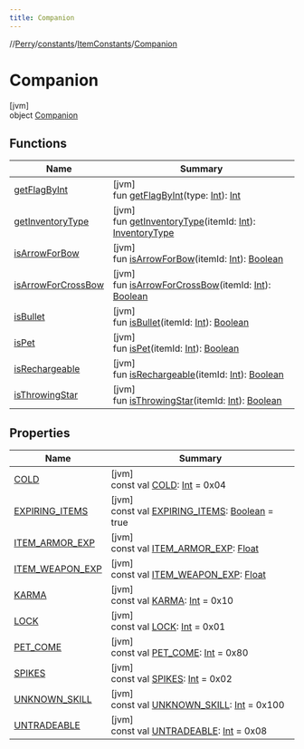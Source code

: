 ```yaml
---
title: Companion
---
```

//[Perry](../../../../index.html)/[constants](../../index.html)/[ItemConstants](../index.html)/[Companion](index.html)



# Companion



[jvm]\
object [Companion](index.html)



## Functions


| Name | Summary |
|---|---|
| [getFlagByInt](get-flag-by-int.html) | [jvm]<br>fun [getFlagByInt](get-flag-by-int.html)(type: [Int](https://kotlinlang.org/api/latest/jvm/stdlib/kotlin/-int/index.html)): [Int](https://kotlinlang.org/api/latest/jvm/stdlib/kotlin/-int/index.html) |
| [getInventoryType](get-inventory-type.html) | [jvm]<br>fun [getInventoryType](get-inventory-type.html)(itemId: [Int](https://kotlinlang.org/api/latest/jvm/stdlib/kotlin/-int/index.html)): [InventoryType](../../../client.inventory/-inventory-type/index.html) |
| [isArrowForBow](is-arrow-for-bow.html) | [jvm]<br>fun [isArrowForBow](is-arrow-for-bow.html)(itemId: [Int](https://kotlinlang.org/api/latest/jvm/stdlib/kotlin/-int/index.html)): [Boolean](https://kotlinlang.org/api/latest/jvm/stdlib/kotlin/-boolean/index.html) |
| [isArrowForCrossBow](is-arrow-for-cross-bow.html) | [jvm]<br>fun [isArrowForCrossBow](is-arrow-for-cross-bow.html)(itemId: [Int](https://kotlinlang.org/api/latest/jvm/stdlib/kotlin/-int/index.html)): [Boolean](https://kotlinlang.org/api/latest/jvm/stdlib/kotlin/-boolean/index.html) |
| [isBullet](is-bullet.html) | [jvm]<br>fun [isBullet](is-bullet.html)(itemId: [Int](https://kotlinlang.org/api/latest/jvm/stdlib/kotlin/-int/index.html)): [Boolean](https://kotlinlang.org/api/latest/jvm/stdlib/kotlin/-boolean/index.html) |
| [isPet](is-pet.html) | [jvm]<br>fun [isPet](is-pet.html)(itemId: [Int](https://kotlinlang.org/api/latest/jvm/stdlib/kotlin/-int/index.html)): [Boolean](https://kotlinlang.org/api/latest/jvm/stdlib/kotlin/-boolean/index.html) |
| [isRechargeable](is-rechargeable.html) | [jvm]<br>fun [isRechargeable](is-rechargeable.html)(itemId: [Int](https://kotlinlang.org/api/latest/jvm/stdlib/kotlin/-int/index.html)): [Boolean](https://kotlinlang.org/api/latest/jvm/stdlib/kotlin/-boolean/index.html) |
| [isThrowingStar](is-throwing-star.html) | [jvm]<br>fun [isThrowingStar](is-throwing-star.html)(itemId: [Int](https://kotlinlang.org/api/latest/jvm/stdlib/kotlin/-int/index.html)): [Boolean](https://kotlinlang.org/api/latest/jvm/stdlib/kotlin/-boolean/index.html) |


## Properties


| Name | Summary |
|---|---|
| [COLD](-c-o-l-d.html) | [jvm]<br>const val [COLD](-c-o-l-d.html): [Int](https://kotlinlang.org/api/latest/jvm/stdlib/kotlin/-int/index.html) = 0x04 |
| [EXPIRING_ITEMS](-e-x-p-i-r-i-n-g_-i-t-e-m-s.html) | [jvm]<br>const val [EXPIRING_ITEMS](-e-x-p-i-r-i-n-g_-i-t-e-m-s.html): [Boolean](https://kotlinlang.org/api/latest/jvm/stdlib/kotlin/-boolean/index.html) = true |
| [ITEM_ARMOR_EXP](-i-t-e-m_-a-r-m-o-r_-e-x-p.html) | [jvm]<br>const val [ITEM_ARMOR_EXP](-i-t-e-m_-a-r-m-o-r_-e-x-p.html): [Float](https://kotlinlang.org/api/latest/jvm/stdlib/kotlin/-float/index.html) |
| [ITEM_WEAPON_EXP](-i-t-e-m_-w-e-a-p-o-n_-e-x-p.html) | [jvm]<br>const val [ITEM_WEAPON_EXP](-i-t-e-m_-w-e-a-p-o-n_-e-x-p.html): [Float](https://kotlinlang.org/api/latest/jvm/stdlib/kotlin/-float/index.html) |
| [KARMA](-k-a-r-m-a.html) | [jvm]<br>const val [KARMA](-k-a-r-m-a.html): [Int](https://kotlinlang.org/api/latest/jvm/stdlib/kotlin/-int/index.html) = 0x10 |
| [LOCK](-l-o-c-k.html) | [jvm]<br>const val [LOCK](-l-o-c-k.html): [Int](https://kotlinlang.org/api/latest/jvm/stdlib/kotlin/-int/index.html) = 0x01 |
| [PET_COME](-p-e-t_-c-o-m-e.html) | [jvm]<br>const val [PET_COME](-p-e-t_-c-o-m-e.html): [Int](https://kotlinlang.org/api/latest/jvm/stdlib/kotlin/-int/index.html) = 0x80 |
| [SPIKES](-s-p-i-k-e-s.html) | [jvm]<br>const val [SPIKES](-s-p-i-k-e-s.html): [Int](https://kotlinlang.org/api/latest/jvm/stdlib/kotlin/-int/index.html) = 0x02 |
| [UNKNOWN_SKILL](-u-n-k-n-o-w-n_-s-k-i-l-l.html) | [jvm]<br>const val [UNKNOWN_SKILL](-u-n-k-n-o-w-n_-s-k-i-l-l.html): [Int](https://kotlinlang.org/api/latest/jvm/stdlib/kotlin/-int/index.html) = 0x100 |
| [UNTRADEABLE](-u-n-t-r-a-d-e-a-b-l-e.html) | [jvm]<br>const val [UNTRADEABLE](-u-n-t-r-a-d-e-a-b-l-e.html): [Int](https://kotlinlang.org/api/latest/jvm/stdlib/kotlin/-int/index.html) = 0x08 |

